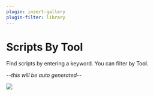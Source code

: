 ```yaml
---
plugin: insert-gallery
plugin-filter: library
---
```


# Scripts By Tool

Find scripts by entering a keyword. You can filter by Tool.

*--this will be auto generated--*


<img src="https://telemetry.sharepointpnp.com/script-samples/bytool" aria-hidden="true" />